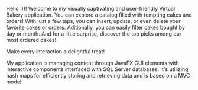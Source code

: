 Hello :))!
Welcome to my visually captivating and user-friendly Virtual Bakery application.
You can explore a catalog filled with tempting cakes and orders! 
With just a few taps, you can insert, update, or even delete your favorite cakes or orders. 
Aditionally, you can easily filter cakes bought by day or month. 
And for a little surprise, discover the top picks among our most ordered cakes! 

Make every interaction a delightful treat!

My application is managing content through JavaFX GUI elements with interactive components interfaced with SQL Server databases. 
It's utilizing hash maps for efficiently storing and retrieving data and is based on a MVC model.
